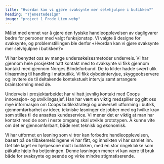 ```yaml
---
title: "Hvordan kan vi gjøre svaksynte mer selvhjulpne i butikken?"
heading: "Tjenestedesign"
image: "project_1_Frode Lien.webp"
---
```


Målet med emnet var å gjøre den fysiske handleopplevelsen av dagligvarer bedre for personer med valgt funksjonstap. Vi valgte å designe for svaksynte, og problemstillingen ble derfor «Hvordan kan vi gjøre svaksynte mer selvhjulpne i butikken?»

Vi har benyttet oss av mange undersøkelsesmetoder underveis. Vi har gjennom hele prosjektet hatt kontakt med to svaksynte vi fikk gjennom kontakt med gjennom Norges Blindeforbund. De to kilder hadde svært ulik tilnærming til handling i matbutikk. Vi fikk dybdeintervjue, skyggeobservere og invitere de til deltakende kontekstuelt intervju samt arrangere brainstorming med de.

Underveis i prosjektarbeidet har vi hatt jevnlig kontakt med Coops innovasjon- og utviklingssjef. Han har vært en viktig medspiller og gitt oss mye informasjon om Coops butikkstrategi og universell utforming i butikk, gjennomførbarhet av ideer, tekniske løsninger de jobber med og hvilke krav som stilles til de ansattes kundeservice. Vi mener det er viktig at man har kontakt med de som i neste omgang skal utvikle prototypen. Å kunne vite om det er gjennomførbart, både rent teknisk og økonomisk.

Vi har utformet en løsning som vi tror kan forbedre handleopplevelsen, basert på de tilbakemeldingene vi har fått, og innsikten vi har samlet inn. Det ble laget en hjelpesone midt i butikken, med en stor ringeklokke som påkalte hjelp fra betjeningen. Denne løsningen mener vi kan være til bruk både for svaksynte og seende og virke mindre stigmatiserende.
